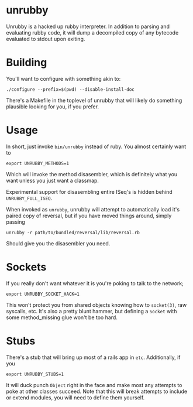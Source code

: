 unrubby
=======

Unrubby is a hacked up rubby interpreter. In addition to parsing and evaluating
rubby code, it will dump a decompiled copy of any bytecode evaluated to stdout
upon exiting.

Building
========

You'll want to configure with something akin to:

    ./configure --prefix=$(pwd) --disable-install-doc

There's a Makefile in the toplevel of unrubby that will likely do something
plausible looking for you, if you prefer.

Usage
=====

In short, just invoke `bin/unrubby` instead of ruby. You almost certainly want to

    export UNRUBBY_METHODS=1

Which will invoke the method disasembler, which is definitely what you want
unless you just want a classmap.

Experimental support for disasembling entire ISeq's is hidden behind
`UNRUBBY_FULL_ISEQ`.

When invoked as `unrubby`, unrubby will attempt to automatically load it's
paired copy of reversal, but if you have moved things around, simply passing

    unrubby -r path/to/bundled/reversal/lib/reversal.rb

Should give you the disasembler you need.

Sockets
=======

If you really don't want whatever it is you're poking to talk to the network;

    export UNRUBBY_SOCKET_HACK=1

This won't protect you from shared objects knowing how to `socket(3)`, raw
syscalls, etc. It's also a pretty blunt hammer, but defining a `Socket` with
some method_missing glue won't be too hard.

Stubs
=====

There's a stub that will bring up most of a rails app in `etc`. Additionally, if you

    export UNRUBBY_STUBS=1

It will duck punch `Object` right in the face and make most any attempts to
poke at other classes succeed. Note that this will break attempts to include or
extend modules, you will need to define them yourself.
